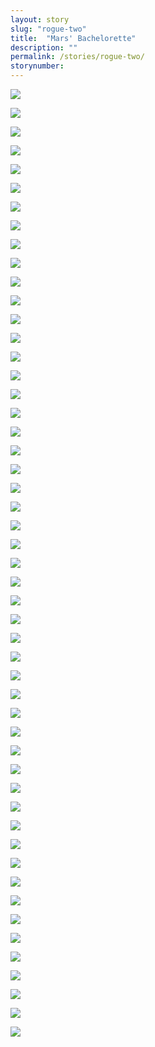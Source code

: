 ```yaml
---
layout: story
slug: "rogue-two"
title:  "Mars' Bachelorette"
description: ""
permalink: /stories/rogue-two/
storynumber: 
---
```

![](/images/{{page.slug}}/0267.jpg)

![](/images/{{page.slug}}/0275.jpg)

![](/images/{{page.slug}}/0279.jpg)

![](/images/{{page.slug}}/0293.jpg)

![](/images/{{page.slug}}/0300.jpg)

![](/images/{{page.slug}}/0311.jpg)

![](/images/{{page.slug}}/0326.jpg)

![](/images/{{page.slug}}/0333.jpg)

![](/images/{{page.slug}}/0343.jpg)

![](/images/{{page.slug}}/0364.jpg)

![](/images/{{page.slug}}/0370.jpg)

![](/images/{{page.slug}}/0388.jpg)

![](/images/{{page.slug}}/0399.jpg)

![](/images/{{page.slug}}/0428.jpg)

![](/images/{{page.slug}}/0441.jpg)

![](/images/{{page.slug}}/0447.jpg)

![](/images/{{page.slug}}/0464.jpg)

![](/images/{{page.slug}}/0482.jpg)

![](/images/{{page.slug}}/0487.jpg)

![](/images/{{page.slug}}/0494.jpg)

![](/images/{{page.slug}}/0515.jpg)

![](/images/{{page.slug}}/0523.jpg)

![](/images/{{page.slug}}/0526.jpg)

![](/images/{{page.slug}}/0550.jpg)

![](/images/{{page.slug}}/0552.jpg)

![](/images/{{page.slug}}/0568.jpg)

![](/images/{{page.slug}}/0569.jpg)

![](/images/{{page.slug}}/0618.jpg)

![](/images/{{page.slug}}/0645.jpg)

![](/images/{{page.slug}}/0664.jpg)

![](/images/{{page.slug}}/0679.jpg)

![](/images/{{page.slug}}/0684.jpg)

![](/images/{{page.slug}}/0694.jpg)

![](/images/{{page.slug}}/0714.jpg)

![](/images/{{page.slug}}/0726.jpg)

![](/images/{{page.slug}}/0740.jpg)

![](/images/{{page.slug}}/0756.jpg)

![](/images/{{page.slug}}/0758.jpg)

![](/images/{{page.slug}}/0773.jpg)

![](/images/{{page.slug}}/0779.jpg)

![](/images/{{page.slug}}/0782.jpg)

![](/images/{{page.slug}}/0783.jpg)

![](/images/{{page.slug}}/0788.jpg)

![](/images/{{page.slug}}/0791.jpg)

![](/images/{{page.slug}}/0801.jpg)

![](/images/{{page.slug}}/0806.jpg)

![](/images/{{page.slug}}/0819.jpg)

![](/images/{{page.slug}}/0822.jpg)

![](/images/{{page.slug}}/0826.jpg)

![](/images/{{page.slug}}/0831.jpg)

![](/images/{{page.slug}}/0872.jpg)


